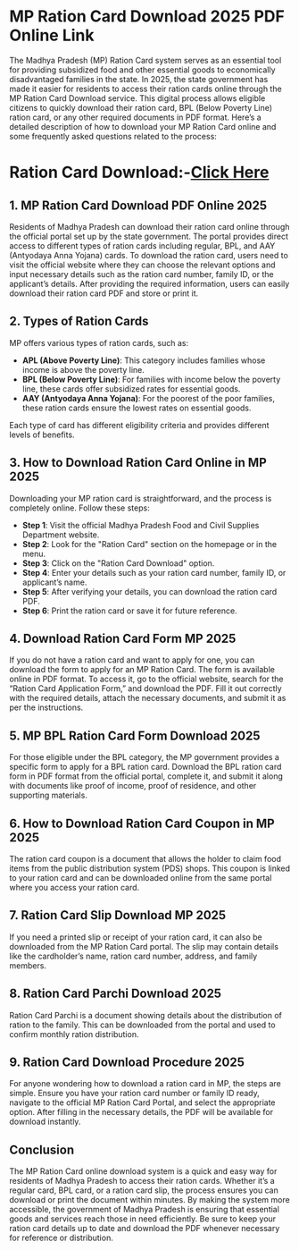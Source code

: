 # MP Ration Card Download 2025 PDF Online Link

The Madhya Pradesh (MP) Ration Card system serves as an essential tool for providing subsidized food and other essential goods to economically disadvantaged families in the state. In 2025, the state government has made it easier for residents to access their ration cards online through the MP Ration Card Download service. This digital process allows eligible citizens to quickly download their ration card, BPL (Below Poverty Line) ration card, or any other required documents in PDF format. Here’s a detailed description of how to download your MP Ration Card online and some frequently asked questions related to the process:

# Ration Card Download:-[Click Here](https://mera-ration.in/)

## 1. MP Ration Card Download PDF Online 2025
Residents of Madhya Pradesh can download their ration card online through the official portal set up by the state government. The portal provides direct access to different types of ration cards including regular, BPL, and AAY (Antyodaya Anna Yojana) cards. To download the ration card, users need to visit the official website where they can choose the relevant options and input necessary details such as the ration card number, family ID, or the applicant’s details. After providing the required information, users can easily download their ration card PDF and store or print it.

## 2. Types of Ration Cards
MP offers various types of ration cards, such as:
- **APL (Above Poverty Line)**: This category includes families whose income is above the poverty line.
- **BPL (Below Poverty Line)**: For families with income below the poverty line, these cards offer subsidized rates for essential goods.
- **AAY (Antyodaya Anna Yojana)**: For the poorest of the poor families, these ration cards ensure the lowest rates on essential goods.

Each type of card has different eligibility criteria and provides different levels of benefits.

## 3. How to Download Ration Card Online in MP 2025
Downloading your MP ration card is straightforward, and the process is completely online. Follow these steps:

- **Step 1**: Visit the official Madhya Pradesh Food and Civil Supplies Department website.
- **Step 2**: Look for the "Ration Card" section on the homepage or in the menu.
- **Step 3**: Click on the "Ration Card Download" option.
- **Step 4**: Enter your details such as your ration card number, family ID, or applicant’s name.
- **Step 5**: After verifying your details, you can download the ration card PDF.
- **Step 6**: Print the ration card or save it for future reference.

## 4. Download Ration Card Form MP 2025
If you do not have a ration card and want to apply for one, you can download the form to apply for an MP Ration Card. The form is available online in PDF format. To access it, go to the official website, search for the “Ration Card Application Form,” and download the PDF. Fill it out correctly with the required details, attach the necessary documents, and submit it as per the instructions.

## 5. MP BPL Ration Card Form Download 2025
For those eligible under the BPL category, the MP government provides a specific form to apply for a BPL ration card. Download the BPL ration card form in PDF format from the official portal, complete it, and submit it along with documents like proof of income, proof of residence, and other supporting materials.

## 6. How to Download Ration Card Coupon in MP 2025
The ration card coupon is a document that allows the holder to claim food items from the public distribution system (PDS) shops. This coupon is linked to your ration card and can be downloaded online from the same portal where you access your ration card.

## 7. Ration Card Slip Download MP 2025
If you need a printed slip or receipt of your ration card, it can also be downloaded from the MP Ration Card portal. The slip may contain details like the cardholder’s name, ration card number, address, and family members.

## 8. Ration Card Parchi Download 2025
Ration Card Parchi is a document showing details about the distribution of ration to the family. This can be downloaded from the portal and used to confirm monthly ration distribution.

## 9. Ration Card Download Procedure 2025
For anyone wondering how to download a ration card in MP, the steps are simple. Ensure you have your ration card number or family ID ready, navigate to the official MP Ration Card Portal, and select the appropriate option. After filling in the necessary details, the PDF will be available for download instantly.

## Conclusion
The MP Ration Card online download system is a quick and easy way for residents of Madhya Pradesh to access their ration cards. Whether it’s a regular card, BPL card, or a ration card slip, the process ensures you can download or print the document within minutes. By making the system more accessible, the government of Madhya Pradesh is ensuring that essential goods and services reach those in need efficiently. Be sure to keep your ration card details up to date and download the PDF whenever necessary for reference or distribution.
